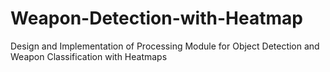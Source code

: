 # Weapon-Detection-with-Heatmap
Design and Implementation of Processing Module for Object Detection and Weapon Classification with Heatmaps
